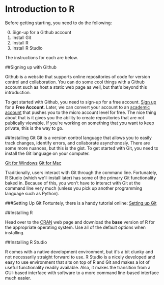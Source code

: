 Introduction to R
===

Before getting starting, you need to do the following:

0. Sign-up for a Github account
1. Install Git
2. Install R
3. Install R Studio

The instructions for each are below.

##Signing up with Github

Github is a website that supports online repositories of code for version control and collaboration. You can do some cool things with a Github account such as host a static web page as well, but that's beyond this introduction.

To get started with Github, you need to sign-up for a free account. [Sign up](https://github.com/pricing) for a **Free Account**. Later, we can convert your account to an [academic account](https://education.github.com/discount_requests/new) that pushes you to the micro account level for free. The nice thing about that is it gives you the ability to create repositories that are not publically viewable. If you're working on something that you want to keep private, this is the way to go.


##Installing Git
Git is a version control language that allows you to easily track changes, identify errors, and collaborate asynchonosly. There are some more nuances, but this is the gist. To get started with Git, you need to install the Git language on your computer.

[Git for Windows](https://windows.github.com/)
[Git for Mac](https://mac.github.com/)

Traditionally, users interact with Git through the command line. Fortunately, R Studio (which we'll install later) has some of the primary Git functionality baked in. Because of this, you won't have to interact with Git at the command line very much (unless  you pick up another programming language such as Python).

###Setting Up Git
Fortuntely, there is a handy tutorial online: [Setting up Git](https://help.github.com/articles/set-up-git/)

##Installing R

Head over to the [CRAN](http://cran.r-project.org/) web page and download the **base** version of R for the appropriate operating system. Use all of the default options when installing.

##Installing R Studio

R comes with a native development environment, but it's a bit clunky and not necessarily straight forward to use. R Studio is a nicely developed and easy to use environment that sits on top of R and Git and makes a lot of useful functionality readily available. Also, it makes the transition from a GUI-based interface with software to a more command line-based interface much easier. 